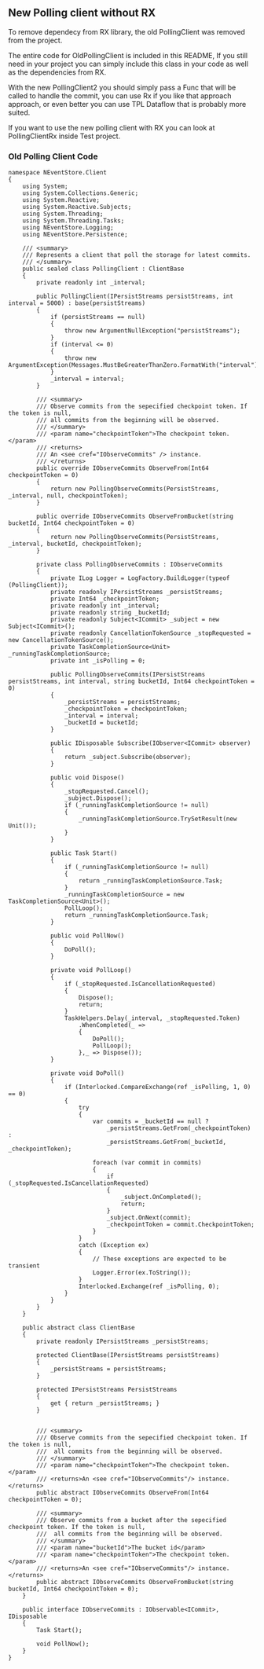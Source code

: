 ## New Polling client without RX	

To remove dependecy from RX library, the old PollingClient was removed from the project. 

The entire code for OldPollingClient is included in this README, If you still need in your project you can simply include this class in your code as well as the dependencies from RX.

With the new PollingClient2 you should simply pass a Func that will be called to handle the commit, you can use Rx if you like that approach approach, or even better you can use TPL Dataflow that is probably more suited.

If you want to use the new polling client with RX you can look at PollingClientRx inside Test project.

### Old Polling Client Code
	
	namespace NEventStore.Client
	{
	    using System;
	    using System.Collections.Generic;
	    using System.Reactive;
	    using System.Reactive.Subjects;
	    using System.Threading;
	    using System.Threading.Tasks;
	    using NEventStore.Logging;
	    using NEventStore.Persistence;
	
	    /// <summary>
	    /// Represents a client that poll the storage for latest commits.
	    /// </summary>
	    public sealed class PollingClient : ClientBase
	    {
	        private readonly int _interval;
	
	        public PollingClient(IPersistStreams persistStreams, int interval = 5000) : base(persistStreams)
	        {
	            if (persistStreams == null)
	            {
	                throw new ArgumentNullException("persistStreams");
	            }
	            if (interval <= 0)
	            {
	                throw new ArgumentException(Messages.MustBeGreaterThanZero.FormatWith("interval"));
	            }
	            _interval = interval;
	        }
	
	        /// <summary>
	        /// Observe commits from the sepecified checkpoint token. If the token is null,
	        /// all commits from the beginning will be observed.
	        /// </summary>
	        /// <param name="checkpointToken">The checkpoint token.</param>
	        /// <returns>
	        /// An <see cref="IObserveCommits" /> instance.
	        /// </returns>
	        public override IObserveCommits ObserveFrom(Int64 checkpointToken = 0)
	        {
	            return new PollingObserveCommits(PersistStreams, _interval, null, checkpointToken);
	        }
	
	        public override IObserveCommits ObserveFromBucket(string bucketId, Int64 checkpointToken = 0)
	        {
	            return new PollingObserveCommits(PersistStreams, _interval, bucketId, checkpointToken);
	        }
	
	        private class PollingObserveCommits : IObserveCommits
	        {
	            private ILog Logger = LogFactory.BuildLogger(typeof (PollingClient));
	            private readonly IPersistStreams _persistStreams;
	            private Int64 _checkpointToken;
	            private readonly int _interval;
	            private readonly string _bucketId;
	            private readonly Subject<ICommit> _subject = new Subject<ICommit>();
	            private readonly CancellationTokenSource _stopRequested = new CancellationTokenSource();
	            private TaskCompletionSource<Unit> _runningTaskCompletionSource;
	            private int _isPolling = 0;
	
	            public PollingObserveCommits(IPersistStreams persistStreams, int interval, string bucketId, Int64 checkpointToken = 0)
	            {
	                _persistStreams = persistStreams;
	                _checkpointToken = checkpointToken;
	                _interval = interval;
	                _bucketId = bucketId;
	            }
	
	            public IDisposable Subscribe(IObserver<ICommit> observer)
	            {
	                return _subject.Subscribe(observer);
	            }
	
	            public void Dispose()
	            {
	                _stopRequested.Cancel();
	                _subject.Dispose();
	                if (_runningTaskCompletionSource != null)
	                {
	                    _runningTaskCompletionSource.TrySetResult(new Unit());
	                }
	            }
	
	            public Task Start()
	            {
	                if (_runningTaskCompletionSource != null)
	                {
	                    return _runningTaskCompletionSource.Task;
	                }
	                _runningTaskCompletionSource = new TaskCompletionSource<Unit>();
	                PollLoop();
	                return _runningTaskCompletionSource.Task;
	            }
	
	            public void PollNow()
	            {
	                DoPoll();
	            }
	
	            private void PollLoop()
	            {
	                if (_stopRequested.IsCancellationRequested)
	                {
	                    Dispose();
	                    return;
	                }
	                TaskHelpers.Delay(_interval, _stopRequested.Token)
	                    .WhenCompleted(_ =>
	                    {
	                        DoPoll();
	                        PollLoop();
	                    },_ => Dispose());
	            }
	
	            private void DoPoll()
	            {
	                if (Interlocked.CompareExchange(ref _isPolling, 1, 0) == 0)
	                {
	                    try
	                    {
	                        var commits = _bucketId == null ? 
	                            _persistStreams.GetFrom(_checkpointToken) :
	                            _persistStreams.GetFrom(_bucketId, _checkpointToken);
	
	                        foreach (var commit in commits)
	                        {
	                            if (_stopRequested.IsCancellationRequested)
	                            {
	                                _subject.OnCompleted();
	                                return;
	                            }
	                            _subject.OnNext(commit);
	                            _checkpointToken = commit.CheckpointToken;
	                        }
	                    }
	                    catch (Exception ex)
	                    {
	                        // These exceptions are expected to be transient
	                        Logger.Error(ex.ToString());
	                    }
	                    Interlocked.Exchange(ref _isPolling, 0);
	                }
	            }
	        }
	    }
	
	    public abstract class ClientBase
	    {
	        private readonly IPersistStreams _persistStreams;
	
	        protected ClientBase(IPersistStreams persistStreams)
	        {
	            _persistStreams = persistStreams;
	        }
	
	        protected IPersistStreams PersistStreams
	        {
	            get { return _persistStreams; }
	        }
	
	
	        /// <summary>
	        /// Observe commits from the sepecified checkpoint token. If the token is null,
	        ///  all commits from the beginning will be observed.
	        /// </summary>
	        /// <param name="checkpointToken">The checkpoint token.</param>
	        /// <returns>An <see cref="IObserveCommits"/> instance.</returns>
	        public abstract IObserveCommits ObserveFrom(Int64 checkpointToken = 0);
	
	        /// <summary>
	        /// Observe commits from a bucket after the sepecified checkpoint token. If the token is null,
	        ///  all commits from the beginning will be observed.
	        /// </summary>
	        /// <param name="bucketId">The bucket id</param>
	        /// <param name="checkpointToken">The checkpoint token.</param>
	        /// <returns>An <see cref="IObserveCommits"/> instance.</returns>
	        public abstract IObserveCommits ObserveFromBucket(string bucketId, Int64 checkpointToken = 0);
	    }
	
	    public interface IObserveCommits : IObservable<ICommit>, IDisposable
	    {
	        Task Start();
	
	        void PollNow();
	    }
	}

